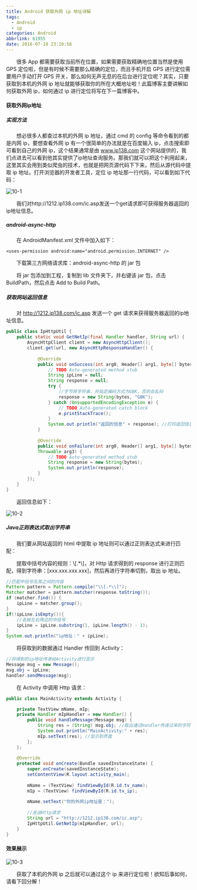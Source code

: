 ```yaml
---
title: Android 获取外网 ip 地址详解
tags:
  - Android
  - ip
categories: Android
abbrlink: 61955
date: 2016-07-10 23:10:58
---
```


　　很多 App 都需要获取当前所在位置，如果需要获取精确地位置当然是使用 GPS 定位啦，但是有时候不需要那么精确的定位，而且手机开启 GPS 进行定位需要用户手动打开 GPS 开关，那么如何无声无息的在后台进行定位呢？其实，只要获取到本机的外网 ip 地址就能够获取你的所在大概地址啦！此篇博客主要讲解如何获取外网 ip，如何通过 ip 进行定位将写在下一篇博客中。

<!--more-->

#### 获取外网ip地址

##### 实现方法

　　想必很多人都查过本机的外网 ip 地址，通过 cmd 的 config 等命令看到的都是内网 ip，要想查看外网 ip 有一个很简单的办法就是在百度输入 ip，点击搜索即可看到自己的外网 ip，这个结果通常是由 www.ip138.com 这个网站提供的，我们点进去可以看到他其实提供了ip地址查询服务。那我们就可以把这个利用起来，这里其实会用到类似爬虫的技术，也就是把网页源代码下下来，然后从源代码中提取 ip 地址。打开浏览器的开发者工具，定位 ip 地址那一行代码，可以看到如下代码：

![10-1](http://fzy-blog.oss-cn-shenzhen.aliyuncs.com/2016/7/10-1.jpg)

　　我们对http://1212.ip138.com/ic.asp发送一个get请求即可获得服务器返回的ip地址信息。

##### android-async-http

　　在 AndroidManifest.xml 文件中加入如下：

```
<uses-permission android:name="android.permission.INTERNET" />
```
　　下载第三方网络请求库：android-async-http 的 jar 包

　　将 jar 包添加到工程，复制到 lib 文件夹下，并右键该 jar 包，点击 BuildPath，然后点击 Add to Build Path。

##### 获取网站返回信息

　　对 http://1212.ip138.com/ic.asp 发送一个 get 请求来获得服务器返回的ip地址信息。

```java
public class IpHttpUtil {
    public static void GetNetIp(final Handler handler, String url) {
        AsyncHttpClient client = new AsyncHttpClient();
        client.get(url, new AsyncHttpResponseHandler() {
        
            @Override
            public void onSuccess(int arg0, Header[] arg1, byte[] bytes) {
                // TODO Auto-generated method stub
                String ipLine = null;
                String response = null;
                try {
                    //字节转字符串，并指定编码方式为GBK，否则会乱码
                    response = new String(bytes, "GBK"); 
                } catch (UnsupportedEncodingException e) {
                    // TODO Auto-generated catch block
                    e.printStackTrace();
                }
                System.out.println("返回的信息" + response); //打印返回信息
            }
            
            @Override
            public void onFailure(int arg0, Header[] arg1, byte[] bytes,
            Throwable arg3) {
                // TODO Auto-generated method stub
                String response = new String(bytes);
                System.out.println(response);
            }
        });
    }
}   
```

　　返回信息如下：

![10-2](http://fzy-blog.oss-cn-shenzhen.aliyuncs.com/2016/7/10-2.jpg)

##### Java正则表达式取出字符串

　　我们要从网站返回的 html 中提取 ip 地址则可以通过正则表达式来进行匹配：

　　提取中括号内容的规则：\\[.*\\]，对 Http 请求得到的 response 进行正则匹配，得到字符串：[xxx.xxx.xxx.xxx]，然后再进行字符串切割，取出 ip 地址。

```java
//匹配中括号及其之间的内容
Pattern pattern = Pattern.compile("\\[.*\\]"); 
Matcher matcher = pattern.matcher(response.toString());
if (matcher.find()) {
    ipLine = matcher.group();
}
if(!ipLine.isEmpty()){
    //去掉左右两边的中括号
    ipLine = ipLine.substring(1, ipLine.length() - 1); 
}
System.out.println("ip地址：" + ipLine);
```
　　将获取到的数据通过 Handler 传回到 Activity：
```java
//将得到的ip地址传递给Activity进行显示
Message msg = new Message();
msg.obj = ipLine;
handler.sendMessage(msg);
```
　　在 Activity 中调用 Http 请求：
```java
public class MainActivity extends Activity {

    private TextView mName, mIp;
    private Handler mIpHandler = new Handler() {
        public void handleMessage(Message msg) {
            String res = (String) msg.obj; //取出通过Handler传递过来的字符串
            System.out.println("MainActivity:" + res);
            mIp.setText(res); //显示到界面
        };
    };
    
    @Override
    protected void onCreate(Bundle savedInstanceState) {
        super.onCreate(savedInstanceState);
        setContentView(R.layout.activity_main);
        
        mName = (TextView) findViewById(R.id.tv_name);
        mIp = (TextView) findViewById(R.id.tv_ip);
        
        mName.setText("你的外网ip地址是：");
        
        //发送Http请求
        String url = "http://1212.ip138.com/ic.asp";
        IpHttpUtil.GetNetIp(mIpHandler, url);
    }
}
```

#### 效果展示


![10-3](http://fzy-blog.oss-cn-shenzhen.aliyuncs.com/2016/7/10-3.jpg)


　　获取了本机的外网 ip 之后就可以通过这个 ip 来进行定位啦！欲知后事如何，请看下回分解！



